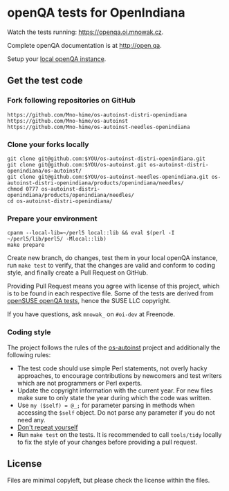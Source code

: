 # openQA tests for OpenIndiana


Watch the tests running: https://openqa.oi.mnowak.cz.

Complete openQA documentation is at http://open.qa.

Setup your [local openQA instance](https://github.com/os-autoinst/openQA/blob/master/docs/Installing.asciidoc).

## Get the test code

### Fork following repositories on GitHub

```
https://github.com/Mno-hime/os-autoinst-distri-openindiana
https://github.com/Mno-hime/os-autoinst 
https://github.com/Mno-hime/os-autoinst-needles-openindiana
```

### Clone your forks locally

```
git clone git@github.com:$YOU/os-autoinst-distri-openindiana.git
git clone git@github.com:$YOU/os-autoinst.git os-autoinst-distri-openindiana/os-autoinst/
git clone git@github.com:$YOU/os-autoinst-needles-openindiana.git os-autoinst-distri-openindiana/products/openindiana/needles/
chmod 0777 os-autoinst-distri-openindiana/products/openindiana/needles/
cd os-autoinst-distri-openindiana/
```

### Prepare your environment

```
cpanm --local-lib=~/perl5 local::lib && eval $(perl -I ~/perl5/lib/perl5/ -Mlocal::lib)
make prepare
```

Create new branch, do changes, test them in your local openQA instance, run `make test` to verify, that the changes are valid and conform to coding style, and finally create a Pull Request on GitHub.

Providing Pull Request means you agree with license of this project, which is to be found in each respective file. Some of the tests are derived from [openSUSE openQA tests](https://github.com/os-autoinst/os-autoinst-distri-opensuse), hence the SUSE LLC copyright.

If you have questions, ask `mnowak_` on `#oi-dev` at Freenode.

### Coding style

The project follows the rules of the [os-autoinst](https://github.com/os-autoinst/os-autoinst#how-to-contribute) project
and additionally the following rules:

* The test code should use simple Perl statements, not overly hacky
  approaches, to encourage contributions by newcomers and test writers which
  are not programmers or Perl experts.
* Update the copyright information with the current year. For new files make
  sure to only state the year during which the code was written.
* Use `my ($self) = @_;` for parameter parsing in methods when accessing the
  `$self` object. Do not parse any parameter if you do not need any.
* [Don't repeat yourself](https://en.wikipedia.org/wiki/Don't_repeat_yourself)
* Run `make test` on the tests. It is recommended to call `tools/tidy` locally
  to fix the style of your changes before providing a pull request.

## License

Files are minimal copyleft, but please check the license within the files.
